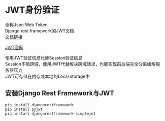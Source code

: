 # JWT身份验证
全称Json Web Token  
Django rest framework的JWT文档  
[文档链接](https://django-rest-framework-simplejwt.readthedocs.io/en/latest/settings.html)  

[JWT官网](https://jwt.io/)  

使用JWT验证信息代替Session验证信息    
Session不能跨域，使用JWT代替解决跨域请求，也能实现前后端完全分离缓解服务器压力  
JWT可存储在内存或本地的Local storage中  

## 安装Django Rest Framework与JWT
```
pip install djangorestframework
pip install pyjwt
pip install djangorestframework-simplejwt
```